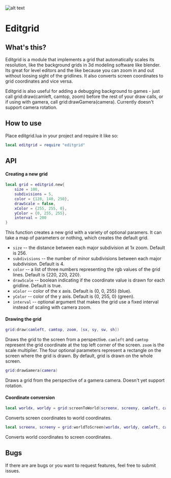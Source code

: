 ![alt text](https://github.com/bakpakin/Editgrid/raw/master/preview.gif)
# Editgrid

## What's this?
Editgrid is a module that implements a grid that automatically scales its resolution, like the background grids in 3d modeling software like blender. 
Its great for level editors and the like because you can zoom in and out without loosing sight of the gridlines. 
It also converts screen coordinates to grid coordinates and vice versa.

Editgrid is also useful for adding a debugging background to games - just call grid:draw(camleft, camtop, zoom)
before the rest of your draw calls, or if using with gamera, call grid:drawGamera(camera). Currently doesn't support camera rotation.

## How to use
Place editgrid.lua in your project and require it like so:
```lua
local editgrid = require "editgrid"
```

## API

#### Creating a new grid
```lua
local grid = editgrid.new{
    size = 100,
    subdivisions = 5,
    color = {128, 140, 250},
    drawScale = false,
    xColor = {255, 255, 0},
    yColor = {0, 255, 255},
    interval = 200
}
```
This function creates a new grid with a variety of optional paramers. It can take a map
of parameters or nothing, which creates the default grid.
* `size` -- the distance between each major subdivision at 1x zoom. Default is 256.
* `subdivisions` -- the number of minor subdivisions between each major subdivision. Default is 4.
* `color` -- a list of three numbers representing the rgb values of the grid lines. Default is {220, 220, 220}.
* `drawScale` -- boolean indicating if the coordinate value is drawn for each gridline. Default is true.
* `xColor` -- color of the x axis. Default is {0, 0, 255} (blue).
* `yColor` -- color of the y axis. Default is {0, 255, 0} (green).
* `interval` -- optional argument that makes the grid use a fixed interval instead of scaling with camera zoom.

#### Drawing the grid
```lua
grid:draw(camleft, camtop, zoom, [sx, sy, sw, sh])
```
Draws the grid to the screen from a perspective. `camleft` and `camtop` represent the grid coordinate at the top left corner of the screen.
`zoom` is the scale multiplier. The four optional parameters represent a rectangle on the screen where the grid is drawn.
By default, grid is drawn on the whole screen.

```lua
grid:drawGamera(camera) 
```
Draws a grid from the perspective of a gamera camera. Doesn't yet support rotation.

#### Coordinate conversion
```lua
local worldx, worldy = grid:screenToWorld(screenx, screeny, camleft, camtop, zoom, [sx, sy])
```
Converts screen coordinates to world coordinates.

```lua
local screenx, screeny = grid:worldToScreen(worldx, worldy, camleft, camtop, zoom, [sx, sy])
```
Converts world coordinates to screen coordinates.

## Bugs
If there are are bugs or you want to request features, feel free to submit issues.
